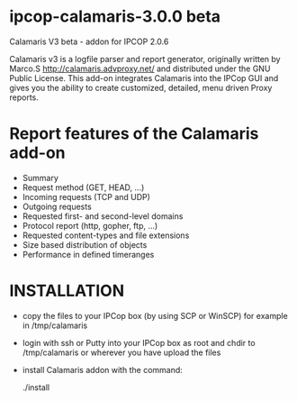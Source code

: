 ipcop-calamaris-3.0.0 beta
==========================

Calamaris V3 beta - addon for IPCOP 2.0.6

Calamaris v3 is a logfile parser and report generator, originally written by Marco.S http://calamaris.advproxy.net/ and distributed under the GNU Public License. This add-on integrates Calamaris into the IPCop GUI and gives you the ability to create customized, detailed, menu driven Proxy reports.

Report features of the Calamaris add-on
=======================================

- Summary
- Request method (GET, HEAD, ...)
- Incoming requests (TCP and UDP)
- Outgoing requests
- Requested first- and second-level domains
- Protocol report (http, gopher, ftp, ...)
- Requested content-types and file extensions
- Size based distribution of objects
- Performance in defined timeranges
 

INSTALLATION
============

- copy the files to your IPCop box (by using SCP or WinSCP) for example in /tmp/calamaris
- login with ssh or Putty into your IPCop box as root and chdir to /tmp/calamaris or wherever you have upload the files
- install Calamaris addon with the command:
 
  ./install



